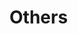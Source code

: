 <!--~~~~~~~~~~~~~~~~~~~~~~~~~~~~~~~~~~~~~~~~~~~~~~~~~~~~~~~~~~~~~~~~~~~~~~~~~~~~~~~~~~~~~~~~~~~~~~~~~~~~~~~~~~~~~~~~~~~
  ~ Copyright © 2014 Reactific Software LLC                                                                           ~
  ~                                                                                                                   ~
  ~ This file is part of Scrupal, an Opinionated Web Application Framework.                                           ~
  ~                                                                                                                   ~
  ~ Scrupal is free software: you can redistribute it and/or modify it under the terms                                ~
  ~ of the GNU General Public License as published by the Free Software Foundation,                                   ~
  ~ either version 3 of the License, or (at your option) any later version.                                           ~
  ~                                                                                                                   ~
  ~ Scrupal is distributed in the hope that it will be useful, but WITHOUT ANY WARRANTY;                              ~
  ~ without even the implied warranty of MERCHANTABILITY or FITNESS FOR A PARTICULAR PURPOSE.                         ~
  ~ See the GNU General Public License for more details.                                                              ~
  ~                                                                                                                   ~
  ~ You should have received a copy of the GNU General Public License along with Scrupal.                             ~
  ~ If not, see either: http://www.gnu.org/licenses or http://opensource.org/licenses/GPL-3.0.                        ~
  ~~~~~~~~~~~~~~~~~~~~~~~~~~~~~~~~~~~~~~~~~~~~~~~~~~~~~~~~~~~~~~~~~~~~~~~~~~~~~~~~~~~~~~~~~~~~~~~~~~~~~~~~~~~~~~~~~~~-->
# Others

